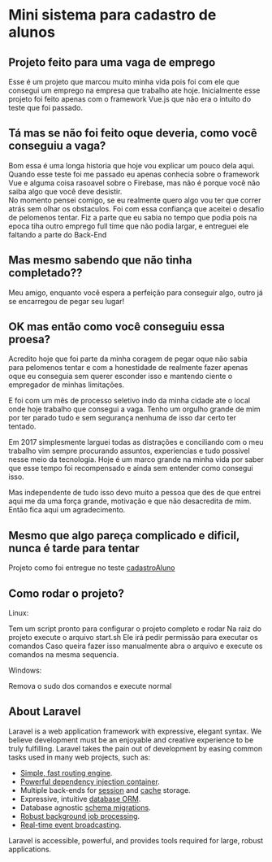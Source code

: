# Mini sistema para cadastro de alunos

## Projeto feito para uma vaga de emprego

<p> Esse é um projeto que marcou muito minha vida pois foi com ele que consegui um emprego na empresa que trabalho ate hoje. Inicialmente esse projeto foi feito apenas com o framework Vue.js que não era o intuito do teste que foi passado.</p>

## Tá mas se não foi feito oque deveria, como você conseguiu a vaga?

<p> Bom essa é uma longa historia que hoje vou explicar um pouco dela aqui. <br> Quando esse teste foi me passado eu apenas conhecia sobre o framework Vue e alguma coisa rasoavel sobre o Firebase,
mas não é porque você não saiba algo que você deve desistir. <br> No momento pensei comigo, se eu realmente quero algo vou ter que correr atrás sem olhar os obstaculos. Foi com essa confiança que aceitei o desafio de pelomenos tentar. Fiz a parte que eu sabia no tempo que podia pois na epoca tiha outro emprego full time que não podia largar, e entreguei ele faltando a parte do Back-End </p>

## Mas mesmo sabendo que não tinha completado??

<p>Meu amigo, enquanto você espera a perfeição para conseguir algo, outro já se encarregou de pegar seu lugar!</p>

## OK mas então como você conseguiu essa proesa?

<p> Acredito hoje que foi parte da minha coragem de pegar oque não sabia para pelomenos tentar e com a honestidade de realmente fazer apenas oque eu conseguia sem querer esconder isso e mantendo ciente o empregador de minhas limitações.</p>

<p> E foi com um mês de processo seletivo indo da minha cidade ate o local onde hoje trabalho que consegui a vaga. Tenho um orgulho grande de mim por ter parado tudo e sem segurança nenhuma de isso dar certo ter tentado.</p>

<p> Em 2017 simplesmente larguei todas as distrações e conciliando com o meu trabalho vim sempre procurando assuntos, experiencias e tudo possivel nesse meio da tecnologia. Hoje é um marco grande na minha vida por saber que esse tempo foi recompensado e ainda sem entender como consegui isso.</p>

<p> Mas independente de tudo isso devo muito a pessoa que des de que entrei aqui me da uma força grande, motivação e que não desacredita de mim. Então fica aqui um agradecimento.</p>

## Mesmo que algo pareça complicado e dificil, nunca é tarde para tentar

<p> Projeto como foi entregue no teste <a href="https://github.com/brunohendias/cadastroAluno">cadastroAluno</a></p>

## Como rodar o projeto?

Linux:

Tem um script pronto para configurar o projeto completo e rodar
Na raiz do projeto execute o arquivo start.sh
Ele irá pedir permissão para executar os comandos
Caso queira fazer isso manualmente abra o arquivo e execute os comandos na mesma sequencia.

Windows:

Remova o sudo dos comandos e execute normal

## About Laravel

Laravel is a web application framework with expressive, elegant syntax. We believe development must be an enjoyable and creative experience to be truly fulfilling. Laravel takes the pain out of development by easing common tasks used in many web projects, such as:

- [Simple, fast routing engine](https://laravel.com/docs/routing).
- [Powerful dependency injection container](https://laravel.com/docs/container).
- Multiple back-ends for [session](https://laravel.com/docs/session) and [cache](https://laravel.com/docs/cache) storage.
- Expressive, intuitive [database ORM](https://laravel.com/docs/eloquent).
- Database agnostic [schema migrations](https://laravel.com/docs/migrations).
- [Robust background job processing](https://laravel.com/docs/queues).
- [Real-time event broadcasting](https://laravel.com/docs/broadcasting).

Laravel is accessible, powerful, and provides tools required for large, robust applications.
